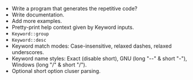 * Write a program that generates the repetitive code?
* Write documentation.
* Add more examples.
* Pretty-print help context given by Keyword inputs.
* `Keyword::group`
* `Keyword::desc`
* Keyword match modes: Case-insensitive, relaxed dashes, relaxed underscores.
* Keyword name styles: Exact (disable short), GNU (long "--" & short "-"), Windows (long "/" & short "/").
* Optional short option cluser parsing.
